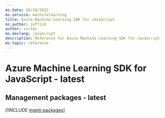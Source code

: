 ```yaml
---
ms.data: 10/10/2022
ms.service: machinelearning
title: Azure Machine Learning SDK for JavaScript
ms.author: jeffish
author: xirzec
ms.devlang: javascript
description: Reference for Azure Machine Learning SDK for JavaScript
ms.topic: reference
---
```

# Azure Machine Learning SDK for JavaScript - latest

## Management packages - latest
[!INCLUDE [mgmt-packages](machine-learning-mgmt-index.md)]